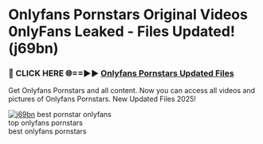 # Onlyfans Pornstars Original Videos 0nlyFans Leaked - Files Updated! (j69bn)

<h3>🔴 CLICK HERE 🌐==►► <a href="https://tinyurl.com/ms9xzufz" rel="nofollow">Onlyfans Pornstars Updated Files</a></h3>

Get Onlyfans Pornstars and all content. Now you can access all videos and pictures of Onlyfans Pornstars. New Updated Files 2025!

[![j69bn](https://i.imgur.com/ppqm5kG.gif)](https://tinyurl.com/ms9xzufz)
best pornstar onlyfans<br>
top onlyfans pornstars<br>
best onlyfans pornstars